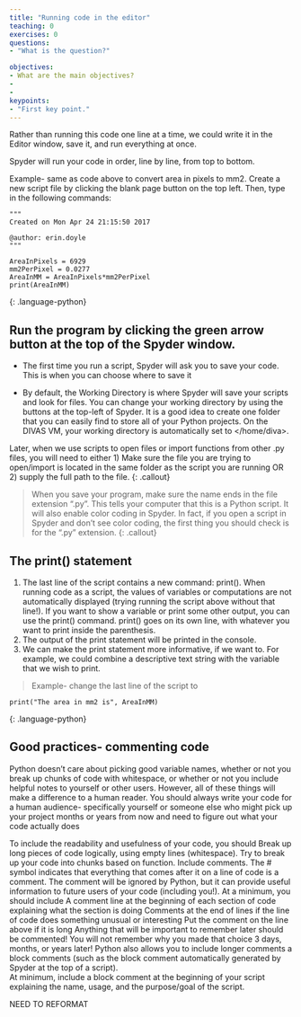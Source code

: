 ```yaml
---
title: "Running code in the editor"
teaching: 0
exercises: 0
questions:
- "What is the question?"

objectives:
- What are the main objectives?
- 
- 
keypoints:
- "First key point."
---
```


Rather than running this code one line at a time, we could write it in the Editor window, save it, and run everything at once.

Spyder will run your code in order, line by line, from top to bottom.

Example- same as code above to convert area in pixels to mm2.  Create a new script file by clicking the blank page button on the top left.  Then, type in the following commands:
~~~
"""
Created on Mon Apr 24 21:15:50 2017

@author: erin.doyle
"""

AreaInPixels = 6929
mm2PerPixel = 0.0277
AreaInMM = AreaInPixels*mm2PerPixel
print(AreaInMM)
~~~ 
{: .language-python}

## Run the program by clicking the green arrow button at the top of the Spyder window.

* The first time you run a script, Spyder will ask you to save your code.  This is when you can choose where to save it

* By default, the Working Directory is where Spyder will save your scripts and look for files.  You can change your working directory by using the buttons at the top-left of Spyder.  It is a good idea to create one folder that you can easily find to store all of your Python projects.   On the DIVAS VM, your working directory is automatically set to </home/diva>.

Later, when we use scripts to open files or import functions from other .py files, you will need to either 1) Make sure the file you are trying to open/import is located in the same folder as the script you are running OR 2) supply the full path to the file.
{: .callout}


> When you save your program, make sure the name ends in the file extension “.py”.  This tells  your computer that this is a Python script.  It will also enable color coding in Spyder.  In fact, if you open a script in Spyder and don’t see color coding, the first thing you should check is for the “.py” extension.
{: .callout}

## The print() statement
1. The last line of the script contains a new command: print().  When running code as a script, the values of variables or computations are not automatically displayed (trying running the script above without that line!).  If you want to show a variable or print some other output, you can use the print() command.  print() goes on its own line, with whatever you want to print inside the parenthesis.
2. The output of the print statement will be printed in the console.
3. We can make the print statement more informative, if we want to.  For example, we could combine a descriptive text string with the variable that we wish to print.
> Example- change the last line of the script to
~~~
print("The area in mm2 is", AreaInMM)
~~~
{: .language-python}

## Good practices- commenting code
Python doesn’t care about picking good variable names, whether or not you break up chunks of code with whitespace, or whether or not you include helpful notes to yourself or other users.  However, all of these things will make a difference to a human reader.  You should always write your code for a human audience- specifically yourself or someone else who might pick up your project months or years from now and need to figure out what your code actually does

To include the readability and usefulness of your code, you should
Break up long pieces of code logically, using empty lines (whitespace).  Try to break up your code into chunks based on function.
Include comments.  The # symbol indicates that everything that comes after it on a line of code is a comment.  The comment will be ignored by Python, but it can provide useful information to future users of your code (including you!).  At a minimum, you should include
A comment line at the beginning of each section of code explaining what the section is doing
Comments at the end of lines if the line of code does something unusual or interesting
Put the comment on the line above if it is long
Anything that will be important to remember later should be commented!  You will not remember why you made that choice 3 days, months, or years later!
Python also allows you to include longer comments a block comments (such as the block comment automatically generated by Spyder at the top of a script).  
At minimum, include a block comment at the beginning of your script explaining the name, usage, and the purpose/goal of the script.

NEED TO REFORMAT
